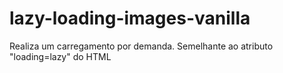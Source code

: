 # lazy-loading-images-vanilla
Realiza um carregamento por demanda. Semelhante ao atributo "loading=lazy" do HTML 
